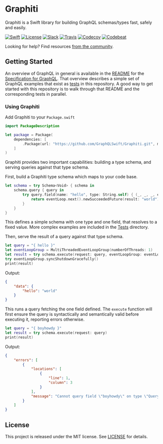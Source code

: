 # Graphiti 

Graphiti is a Swift library for building GraphQL schemas/types fast, safely and easily.

[![Swift][swift-badge]][swift-url]
[![License][mit-badge]][mit-url]
[![Slack][slack-badge]][slack-url]
[![Travis][travis-badge]][travis-url]
[![Codecov][codecov-badge]][codecov-url]
[![Codebeat][codebeat-badge]][codebeat-url]

Looking for help? Find resources [from the community](http://graphql.org/community/).


## Getting Started

An overview of GraphQL in general is available in the
[README](https://github.com/facebook/graphql/blob/master/README.md) for the
[Specification for GraphQL](https://github.com/facebook/graphql). That overview
describes a simple set of GraphQL examples that exist as [tests](Tests/GraphitiTests/StarWarsTests/)
in this repository. A good way to get started with this repository is to walk
through that README and the corresponding tests in parallel.

### Using Graphiti

Add Graphiti to your `Package.swift`

```swift
import PackageDescription

let package = Package(
    dependencies: [
        .Package(url: "https://github.com/GraphQLSwift/Graphiti.git", majorVersion: 0, minor: 6),
    ]
)
```

Graphiti provides two important capabilities: building a type schema, and
serving queries against that type schema.

First, build a Graphiti type schema which maps to your code base.

```swift
let schema = try Schema<Void> { schema in
    schema.query { query in
        try query.field(name: "hello", type: String.self) { (_, _, _, eventLoop, _) in
            return eventLoop.next().newSucceededFuture(result: "world")
        }
    }
}
```

This defines a simple schema with one type and one field, that resolves
to a fixed value. More complex examples are included in the [Tests](Tests/GraphitiTests/) directory.

Then, serve the result of a query against that type schema.

```swift
let query = "{ hello }"
let eventLoopGroup = MultiThreadedEventLoopGroup(numberOfThreads: 1)
let result = try schema.execute(request: query, eventLoopGroup: eventLoopGroup).wait()
try eventLoopGroup.syncShutdownGracefully()
print(result)
```

Output:

```json
{
    "data": {
        "hello": "world"
    }
}
```

This runs a query fetching the one field defined. The `execute` function will
first ensure the query is syntactically and semantically valid before executing
it, reporting errors otherwise.

```swift
let query = "{ boyhowdy }"
let result = try schema.execute(request: query)
print(result)
```

Output:

```json
{
    "errors": [
        {
            "locations": [
                {
                    "line": 1,
                    "column": 3
                }
            ], 
            "message": "Cannot query field \"boyhowdy\" on type \"Query\"."
        }
    ]
}
```

## License

This project is released under the MIT license. See [LICENSE](LICENSE) for details.

[swift-badge]: https://img.shields.io/badge/Swift-4-orange.svg?style=flat
[swift-url]: https://swift.org
[mit-badge]: https://img.shields.io/badge/License-MIT-blue.svg?style=flat
[mit-url]: https://tldrlegal.com/license/mit-license
[slack-image]: http://s13.postimg.org/ybwy92ktf/Slack.png
[slack-badge]: https://zewo-slackin.herokuapp.com/badge.svg
[slack-url]: http://slack.zewo.io
[travis-badge]: https://travis-ci.org/GraphQLSwift/Graphiti.svg?branch=master
[travis-url]: https://travis-ci.org/GraphQLSwift/Graphiti
[codecov-badge]: https://codecov.io/gh/GraphQLSwift/Graphiti/branch/master/graph/badge.svg
[codecov-url]: https://codecov.io/gh/GraphQLSwift/Graphiti
[codebeat-badge]: https://codebeat.co/badges/df113480-6e62-43e0-8c9d-4571c4307e19
[codebeat-url]: https://codebeat.co/projects/github-com-graphqlswift-graphiti
